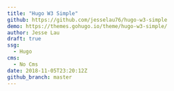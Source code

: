 ```yaml
---
title: "Hugo W3 Simple"
github: https://github.com/jesselau76/hugo-w3-simple
demo: https://themes.gohugo.io/theme/hugo-w3-simple/
author: Jesse Lau
draft: true
ssg:
  - Hugo
cms:
  - No Cms
date: 2018-11-05T23:20:12Z
github_branch: master
---
```

